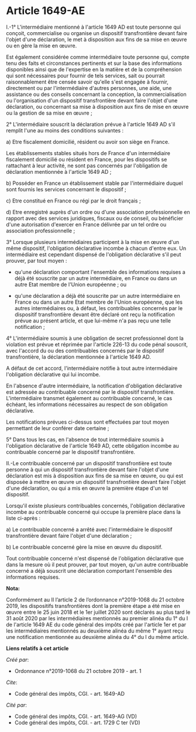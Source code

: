 # Article 1649-AE

I.-1° L'intermédiaire mentionné à l'article 1649 AD est toute personne qui conçoit, commercialise ou organise un dispositif
transfrontière devant faire l'objet d'une déclaration, le met à disposition aux fins de sa mise en œuvre ou en gère la mise
en œuvre. 

Est également considérée comme intermédiaire toute personne qui, compte tenu des faits et circonstances pertinents et sur la
base des informations disponibles ainsi que de l'expertise en la matière et de la compréhension qui sont nécessaires pour
fournir de tels services, sait ou pourrait raisonnablement être censée savoir qu'elle s'est engagée à fournir, directement ou
par l'intermédiaire d'autres personnes, une aide, une assistance ou des conseils concernant la conception, la
commercialisation ou l'organisation d'un dispositif transfrontière devant faire l'objet d'une déclaration, ou concernant sa
mise à disposition aux fins de mise en œuvre ou la gestion de sa mise en œuvre ; 

2° L'intermédiaire souscrit la déclaration prévue à l'article 1649 AD s'il remplit l'une au moins des conditions suivantes : 

a) Etre fiscalement domicilié, résident ou avoir son siège en France. 

Les établissements stables situés hors de France d'un intermédiaire fiscalement domicilié ou résident en France, pour les
dispositifs se rattachant à leur activité, ne sont pas concernés par l'obligation de déclaration mentionnée à l'article 1649
AD ; 

b) Posséder en France un établissement stable par l'intermédiaire duquel sont fournis les services concernant le
dispositif ; 

c) Etre constitué en France ou régi par le droit français ; 

d) Etre enregistré auprès d'un ordre ou d'une association professionnelle en rapport avec des services juridiques, fiscaux ou
de conseil, ou bénéficier d'une autorisation d'exercer en France délivrée par un tel ordre ou association professionnelle ; 

3° Lorsque plusieurs intermédiaires participent à la mise en œuvre d'un même dispositif, l'obligation déclarative incombe à
chacun d'entre eux. Un intermédiaire est cependant dispensé de l'obligation déclarative s'il peut prouver, par tout moyen :

- qu'une déclaration comportant l'ensemble des informations requises a déjà été souscrite par un autre intermédiaire, en
France ou dans un autre Etat membre de l'Union européenne ; ou

- qu'une déclaration a déjà été souscrite par un autre intermédiaire en France ou dans un autre Etat membre de l'Union
européenne, que les autres intermédiaires ou, à défaut, les contribuables concernés par le dispositif transfrontière devant
être déclaré ont reçu la notification prévue au présent article, et que lui-même n'a pas reçu une telle notification ; 

4° L'intermédiaire soumis à une obligation de secret professionnel dont la violation est prévue et réprimée par l'article
226-13 du code pénal souscrit, avec l'accord du ou des contribuables concernés par le dispositif transfrontière, la
déclaration mentionnée à l'article 1649 AD. 

A défaut de cet accord, l'intermédiaire notifie à tout autre intermédiaire l'obligation déclarative qui lui incombe. 

En l'absence d'autre intermédiaire, la notification d'obligation déclarative est adressée au contribuable concerné par le
dispositif transfrontière. L'intermédiaire transmet également au contribuable concerné, le cas échéant, les informations
nécessaires au respect de son obligation déclarative. 

Les notifications prévues ci-dessus sont effectuées par tout moyen permettant de leur conférer date certaine ; 

5° Dans tous les cas, en l'absence de tout intermédiaire soumis à l'obligation déclarative de l'article 1649 AD, cette
obligation incombe au contribuable concerné par le dispositif transfrontière. 

II.-Le contribuable concerné par un dispositif transfrontière est toute personne à qui un dispositif transfrontière devant
faire l'objet d'une déclaration est mis à disposition aux fins de sa mise en œuvre, ou qui est disposée à mettre en œuvre un
dispositif transfrontière devant faire l'objet d'une déclaration, ou qui a mis en œuvre la première étape d'un tel
dispositif. 

Lorsqu'il existe plusieurs contribuables concernés, l'obligation déclarative incombe au contribuable concerné qui occupe la
première place dans la liste ci-après : 

a) Le contribuable concerné a arrêté avec l'intermédiaire le dispositif transfrontière devant faire l'objet d'une
déclaration ; 

b) Le contribuable concerné gère la mise en œuvre du dispositif. 

Tout contribuable concerné n'est dispensé de l'obligation déclarative que dans la mesure où il peut prouver, par tout moyen,
qu'un autre contribuable concerné a déjà souscrit une déclaration comportant l'ensemble des informations requises.

**Nota:**

Conformément au II l’article 2 de l’ordonnance n°2019-1068 du 21 octobre 2019, les dispositifs transfrontières dont la
première étape a été mise en œuvre entre le 25 juin 2018 et le 1er juillet 2020 sont déclarés au plus tard le 31 août 2020
par les intermédiaires mentionnés au premier alinéa du 1° du I de l'article 1649 AE du code général des impôts créé par
l'article 1er et par les intermédiaires mentionnés au deuxième alinéa du même 1° ayant reçu une notification mentionnée au
deuxième alinéa du 4° du I du même article.

**Liens relatifs à cet article**

_Créé par_:

  - Ordonnance n°2019-1068 du 21 octobre 2019 - art. 1

_Cite_:

  - Code général des impôts, CGI. - art. 1649-AD

_Cité par_:

  - Code général des impôts, CGI. - art. 1649-AG (VD)
  - Code général des impôts, CGI. - art. 1729 C ter (VD)
